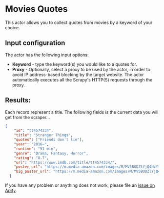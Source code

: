 # Movies Quotes

This actor allows you to collect quotes from movies by a keyword of your choice.

## Input configuration

The actor has the following input options:

- **Keyword** - type the keyword(s) you would like to a quotes for.
- **Proxy** - Optionally, select a proxy to be used by the actor,
  in order to avoid IP address-based blocking by the target website.
  The actor automatically executes all the Scrapy's HTTP(S) requests through the proxy.

## Results:

Each record represent a title. The following fields is the current data you will get from the scraper...

```json
{
    "id": "tt4574334",
    "title": "Stranger Things",
    "quotes": ["Friends don't lie"],
    "year": "2016–",
    "runtime": "51 min",
    "genre": "Drama, Fantasy, Horror",
    "rating": "8.7",
    "url": "https://www.imdb.com/title/tt4574334/",
    "poster_url": "https://m.media-amazon.com/images/M/MV5BODZlYjQ4NzYtZTg1MC00NGY4LTg4NjQtNGE3ZjRkMjk3YjMyXkEyXkFqcGdeQXVyMTkxNjUyNQ@@._V1_UY98_CR5,0,67,98_AL_.jpg",
    "big_poster_url": "https://m.media-amazon.com/images/M/MV5BODZlYjQ4NzYtZTg1MC00NGY4LTg4NjQtNGE3ZjRkMjk3YjMyXkEyXkFqcGdeQXVyMTkxNjUyNQ@@._V1_SY1000_CR0,0,674,1000_AL_.jpg"
  }
```

If you have any problem or anything does not work,
please file an [issue on Apify](https://console.apify.com/actors/ZZQ9zLu3lwula6mup#/issues).
